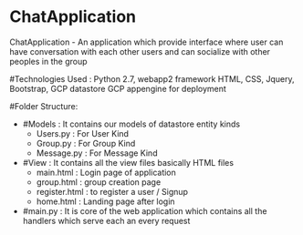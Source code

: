 # ChatApplication
ChatApplication - An application which provide interface where user can have conversation with each other users and can socialize with other peoples in the group


#Technologies Used : 
Python 2.7, webapp2 framework HTML, CSS, Jquery, Bootstrap, GCP datastore
GCP appengine for deployment

#Folder Structure:

- #Models : It contains our models of datastore entity kinds
    - Users.py : For User Kind
    - Group.py : For Group Kind
    - Message.py : For Message Kind
- #View : It contains all the view files basically HTML files
    - main.html : Login page of application
    - group.html : group creation page
    - register.html : to register a user / Signup
    - home.html : Landing page after login
- #main.py : It is core of the web application which contains all the handlers which serve each an every request






